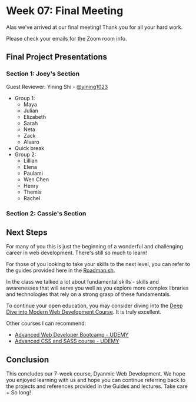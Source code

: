# Week 07: Final Meeting

Alas we've arrived at our final meeting! Thank you for all your hard work. 

Please check your emails for the Zoom room info. 

## Final Project Presentations

### Section 1: Joey's Section

Guest Reviewer: Yining Shi - [@yining1023](https://1023.io)

* Group 1:
    * Maya
    * Julian
    * Elizabeth
    * Sarah
    * Neta
    * Zack
    * Alvaro
* Quick break
* Group 2:
    * Lillian
    * Elena
    * Paulami 
    * Wen Chen
    * Henry
    * Themis
    * Rachel


### Section 2: Cassie's Section



## Next Steps

For many of you this is just the beginning of a wonderful and challenging career in web development. There's still so much to learn!

For those of you looking to take your skills to the next level, you can refer to the guides provided here in the [Roadmap.sh](https://roadmap.sh/). 

In the class we talked a lot about fundamental skills - skills and awarenesses that will serve you well as you explore more complex libraries and technologies that rely on a strong grasp of these fundamentals. 

To continue your open education, you may consider diving into the [Deep Dive into Modern Web Development Course](https://fullstackopen.com/en/). It is truly excellent. 

Other courses I can recommend:
* [Advanced Web Developer Bootcamp - UDEMY](https://www.udemy.com/course/the-advanced-web-developer-bootcamp/)
* [Advanced CSS and SASS course - UDEMY](https://www.udemy.com/course/advanced-css-and-sass/)

## Conclusion

This concludes our 7-week course, Dyanmic Web Development. We hope you enjoyed learning with us and hope you can continue referring back to the projects and references provided in the Guides and lectures. Take care + So long!